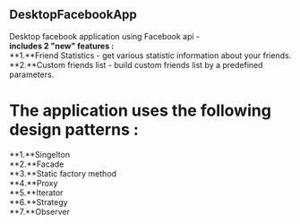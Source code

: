 ## DesktopFacebookApp
Desktop facebook application using Facebook api -  
**includes 2 "new" features :**  
**1.**Friend Statistics - get various statistic information about your friends.  
**2.**Custom friends list - build custom friends list by a predefined parameters.  

# The application uses the following design patterns :  
**1.**Singelton  
**2.**Facade  
**3.**Static factory method  
**4.**Proxy  
**5.**Iterator  
**6.**Strategy  
**7.**Observer  
